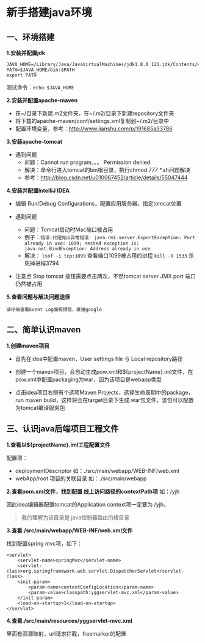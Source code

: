 # 新手搭建java环境

## 一、环境搭建

**1.安装并配置jdk**

	JAVA_HOME=/Library/Java/JavaVirtualMachines/jdk1.8.0_121.jdk/Contents/Home
	PATH=$JAVA_HOME/bin:$PATH
	export PATH

测试命令：`echo $JAVA_HOME`


**2.安装并配置apache-maven**

- 在~/目录下新建.m2文件夹，在~/.m2/目录下新建repository文件夹
- 将下载的apache-maven/conf/settings.xml复制到~/.m2/目录中
- 配置环境变量，参考：http://www.jianshu.com/p/191685a33786


**3.安装apache-tomcat**

- 遇到问题
	- 问题：Cannot run program。。。 Permission denied  
	- 解决：命令行进入tomcat的bin根目录，执行chmod 777 *.sh问题解决
	- 参考：http://blog.csdn.net/u010067452/article/details/55047444


**4.安装并配置IntelliJ IDEA**

- 编辑 Run/Debug Configurations，配置应用服务器，指定tomcat位置
- 遇到问题
	- 问题：Tomcat启动时Mac端口被占用
	- 例子：`错误:代理抛出异常错误: java.rmi.server.ExportException: Port already in use: 1099; nested exception is: 
	java.net.BindException: Address already in use`
	- 解决：
	`lsof -i tcp:1099` 查看端口1099被占用的进程
	`kill -9 1533` 杀死掉进程3794

- 注意点
Stop tomcat 按钮需要点击两次，不然tomcat server JMX port 端口仍然被占用


**5.查看问题与解决问题途径**

	请仔细查看Event Log面板报错，直接google





## 二、简单认识maven

**1.创建maven项目**

- 首先在idea中配置maven，User settings file 与 Local repository路径
- 创建一个maven项目，会自动生成pow.xml和${projectName}.iml文件，在pow.xml中配置packaging为war，因为该项目是webapp类型

- 点击idea项目右侧有个选项Maven Projects，选择生命周期中的package，run maven build，这样将会在target目录下生成.war包文件，该包可以配置为tomcat编译服务包




## 三、认识java后端项目工程文件

**1.查看以${projectName}.iml工程配置文件**

配置项：

- deploymentDescriptor 如：./src/main/webapp/WEB-INF/web.xml
- webApp/root 项目的关联目录 如：./src/main/webapp


**2.查看pom.xml文件，找到配置 线上访问路径的contextPath项**
如：/yjh

因此idea编辑器配置tomcat的Application context项一定要为 /yjh，
 > 我的理解为该目录是 java控制器路由的根目录


**3.查看./src/main/webapp/WEB-INF/web.xml文件**

找到配置spring mvc项，如下：

	<servlet>
	    <servlet-name>springMvc</servlet-name>
	    <servlet-class>org.springframework.web.servlet.DispatcherServlet</servlet-class>
	    <init-param>
	        <param-name>contextConfigLocation</param-name>
	        <param-value>classpath:yggservlet-mvc.xml</param-value>
	    </init-param>
	    <load-on-startup>1</load-on-startup>
	</servlet>

**4.查看./src/main/resources/yggservlet-mvc.xml**

里面有资源映射，url请求拦截，freemarker的配置 

